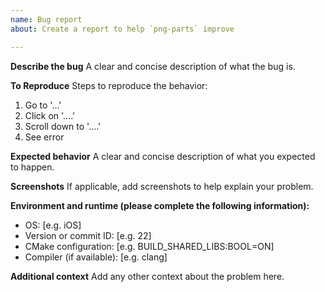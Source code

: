```yaml
---
name: Bug report
about: Create a report to help `png-parts` improve

---
```


**Describe the bug**
A clear and concise description of what the bug is.

**To Reproduce**
Steps to reproduce the behavior:
1. Go to '...'
2. Click on '....'
3. Scroll down to '....'
4. See error

**Expected behavior**
A clear and concise description of what you expected to happen.

**Screenshots**
If applicable, add screenshots to help explain your problem.

**Environment and runtime (please complete the following information):**
 - OS: [e.g. iOS]
 - Version or commit ID: [e.g. 22]
 - CMake configuration: [e.g. BUILD_SHARED_LIBS:BOOL=ON]
 - Compiler (if available): [e.g. clang]

**Additional context**
Add any other context about the problem here.
